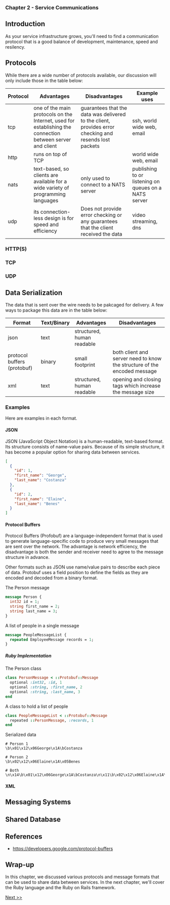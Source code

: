 ### Chapter 2 - Service Communications

## Introduction

As your service infrastructure grows, you'll need to find a communication protocol that is a good balance of development, maintenance, speed and resilency.

## Protocols

While there are a wide number of protocols available, our discussion will only include those in the table below:

| Protocol | Advantages | Disadvantages | Example uses |
|---|---|---|---|
| tcp | one of the main protocols on the Internet, used for establishing the connection between server and client | guarantees that the data was delivered to the client, provides error checking and resends lost packets | ssh, world wide web, email |
| http | runs on top of TCP | | world wide web, email |
| nats | text-based, so clients are available for a wide variety of programming languages | only used to connect to a NATS server | publishing to or listening on queues on a NATS server |
| udp | its connection-less design is for speed and efficiency | Does not provide error checking or any guarantees that the client received the data | video streaming, dns |

### HTTP(S)
### TCP
### UDP

## Data Serialization

The data that is sent over the wire needs to be pakcaged for delivery. A few ways to package this data are in the table below:

| Format | Text/Binary | Advantages | Disadvantages |
|---|---|---|---|
| json | text | structured, human readable | |
| protocol buffers (protobuf) | binary | small footprint | both client and server need to know the structure of the encoded message |
| xml | text | structured, human readable | opening and closing tags which increase the message size |

### Examples

Here are examples in each format.

#### JSON

JSON (JavaScript Object Notation) is a human-readable, text-based format. Its structure consists of name-value pairs. Because of its simple structure, it has become a popular option for sharing data between services.

```json
[
  {
    "id": 1,
    "first_name": "George",
    "last_name": "Costanza"
  },
  {
    "id": 2,
    "first_name": "Elaine",
    "last_name": "Benes"
  }
]
```

#### Protocol Buffers

Protocol Buffers (Profobuf) are a language-independent format that is used to generate language-specific code to produce very small messages that are sent over the network. The advantage is network efficiency, the disadvantage is both the sender and receiver need to agree to the message structure in advance.

Other formats such as JSON use name/value pairs to describe each piece of data. Protobuf uses a field position to define the fields as they are encoded and decoded from a binary format.

The Person message

```protobuf
message Person {
  int32 id = 1;
  string first_name = 2;
  string last_name = 3;
}
```

A list of people in a single message

```protobuf
message PeopleMessageList {
  repeated EmployeeMessage records = 1;
}
```

##### Ruby Implementation

The Person class

```ruby
class PersonMessage < ::Protobuf::Message
  optional :int32, :id, 1
  optional :string, :first_name, 2
  optional :string, :last_name, 3
end
```

A class to hold a list of people

```ruby
class PeopleMessageList < ::Protobuf::Message
  repeated ::PersonMessage, :records, 1
end
```

Serialized data

```console
# Person 1
\b\x01\x12\x06George\x1A\bCostanza

# Person 2
\b\x02\x12\x06Elaine\x1A\x05Benes

# Both
\n\x14\b\x01\x12\x06George\x1A\bCostanza\n\x11\b\x02\x12\x06Elaine\x1A\x05Benes
```

#### XML

## Messaging Systems

## Shared Database

## References

* https://developers.google.com/protocol-buffers

## Wrap-up

In this chapter, we discussed various protocols and message formats that can be used to share data between services. In the next chapter, we'll cover the Ruby language and the Ruby on Rails framework.

[Next >>](040-chapter-03.md)
